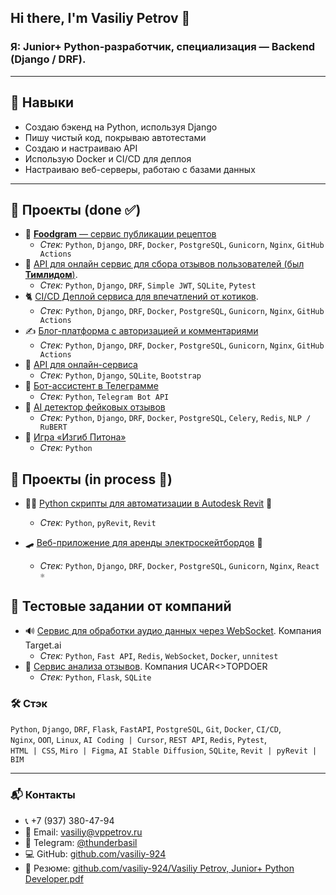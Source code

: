 ## Hi there, I'm Vasiliy Petrov 👋

### **Я:  Junior+ Python-разработчик,    специализация — Backend (Django / DRF).**  

---

## 🧰 Навыки

- Создаю бэкенд на Python, используя Django  
- Пишу чистый код, покрываю автотестами  
- Создаю и настраиваю API  
- Использую Docker и CI/CD для деплоя  
- Настраиваю веб-серверы, работаю с базами данных  

---

## 🚀 Проекты (done ✅)
- 🍳 [**Foodgram** — сервис публикации рецептов](https://github.com/vasiliy-924/foodgram)
    - *Стек:* `Python`, `Django`, `DRF`, `Docker`, `PostgreSQL`, `Gunicorn`, `Nginx`, `GitHub Actions`
- 🗽 [API для онлайн сервис для сбора отзывов пользователей (был **Тимлидом**)](https://github.com/vasiliy-924/api-yamdb).
    - *Стек:* `Python`, `Django`, `DRF`, `Simple JWT`, `SQLite`, `Pytest`
- 🐈 [CI/CD Деплой сервиса для впечатлений от котиков](https://github.com/vasiliy-924/kittygram_final).
    - *Стек:* `Python`, `Django`, `DRF`, `Docker`, `PostgreSQL`, `Gunicorn`, `Nginx`, `GitHub Actions`
- ✍️ [Блог-платформа с авторизацией и комментариями](https://github.com/vasiliy-924/django-sprint4)
    - *Стек:* `Python`, `Django`, `DRF`, `Docker`, `PostgreSQL`, `Gunicorn`, `Nginx`, `GitHub Actions`
- 📡 [API для онлайн-сервиса](https://github.com/vasiliy-924/api-final-yatube)
    - *Стек:* `Python`, `Django`, `SQLite`, `Bootstrap`
- 🤖 [Бот-ассистент в Телеграмме](https://github.com/vasiliy-924/homework-bot)
    - *Стек:* `Python`, `Telegram Bot API`
- 🧠 [AI детектор фейковых отзывов](https://github.com/vasiliy-924/ai-fake-reviews-detector)
    - *Стек:* `Python`, `Django`, `DRF`, `Docker`, `PostgreSQL`, `Celery`, `Redis`, `NLP / RuBERT`
- 🐍 [Игра «Изгиб Питона»](https://github.com/vasiliy-924/the_snake)
    - *Стек:* `Python`


## 🧨 Проекты (in process 🔄)
- 👷‍♂️ [Python скрипты для автоматизации в Autodesk Revit](https://github.com/vasiliy-924/WasArchTools_forRevit)  🔄
    - *Стек:* `Python`, `pyRevit`, `Revit`
    
- 🛹 [Веб-приложение для аренды электроскейтбордов](https://github.com/vasiliy-924/SkateGo_web-project)  🔄
    - *Стек:* `Python`, `Django`, `DRF`, `Docker`, `PostgreSQL`, `Gunicorn`, `Nginx`, `React ⚛️`

## 🧬 Тестовые задании от компаний

- 🔊 [Сервис для обработки аудио данных через WebSocket](https://github.com/vasiliy-924/test-case_target-ai). Компания Target.ai
    - *Стек:* `Python`, `Fast API`, `Redis`, `WebSocket`, `Docker`, `unnitest`
- 📣 [Сервис анализа отзывов](). Компания UCAR<>TOPDOER
    - *Стек:* `Python`, `Flask`, `SQLite`

### 🛠️ Стэк

`Python`, `Django`, `DRF`, `Flask`, `FastAPI`, `PostgreSQL`, `Git`, `Docker`, `CI/CD`,  
`Nginx`, `ООП`, `Linux`, `AI Coding | Cursor`, `REST API`, `Redis`, `Pytest`,  
`HTML | CSS`, `Miro | Figma`, `AI Stable Diffusion`, `SQLite`, `Revit | pyRevit | BIM`

---

### 📬 Контакты

- 📞 +7 (937) 380-47-94  
- 📧 Email: vasiliy@vppetrov.ru  
- 💬 Telegram: [@thunderbasil](https://t.me/thunderbasil)  
- 💻 GitHub: [github.com/vasiliy-924](https://github.com/vasiliy-924)
- 🪪 Резюме: [github.com/vasiliy-924/Vasiliy Petrov, Junior+ Python Developer.pdf](./Vasiliy%20Petrov%2C%20Junior%2B%20Python%20Developer%2C%20v4%20%281%29.pdf)

